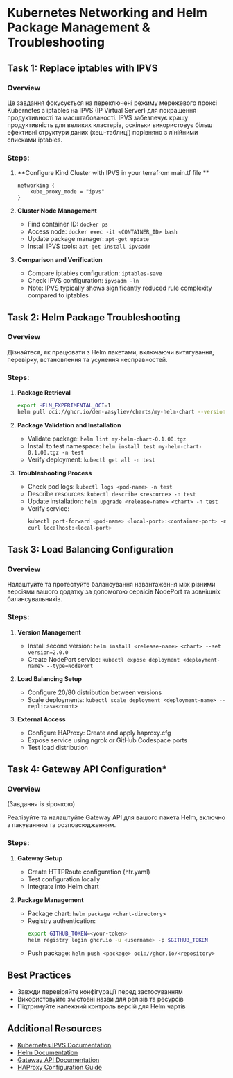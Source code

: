# Kubernetes Networking and Helm Package Management & Troubleshooting

## Task 1: Replace iptables with IPVS

### Overview
Це завдання фокусується на переключені режиму мережевого проксі Kubernetes з iptables на IPVS (IP Virtual Server) для покращення продуктивності та масштабованості. IPVS забезпечує кращу продуктивність для великих кластерів, оскільки використовує більш ефективні структури даних (хеш-таблиці) порівняно з лінійними списками iptables.

### Steps:
1. **Configure Kind Cluster with IPVS in your terrafrom main.tf file **
   ```hcl
   networking {
       kube_proxy_mode = "ipvs"
   }
   ```

2. **Cluster Node Management**
   - Find container ID: `docker ps`
   - Access node: `docker exec -it <CONTAINER_ID> bash`
   - Update package manager: `apt-get update`
   - Install IPVS tools: `apt-get install ipvsadm`

3. **Comparison and Verification**
   - Compare iptables configuration: `iptables-save`
   - Check IPVS configuration: `ipvsadm -ln`
   - Note: IPVS typically shows significantly reduced rule complexity compared to iptables

## Task 2: Helm Package Troubleshooting

### Overview
Дізнайтеся, як працювати з Helm пакетами, включаючи витягування, перевірку, встановлення та усунення несправностей.

### Steps:
1. **Package Retrieval**
   ```bash
   export HELM_EXPERIMENTAL_OCI=1
   helm pull oci://ghcr.io/den-vasyliev/charts/my-helm-chart --version 0.1.00
   ```

2. **Package Validation and Installation**
   - Validate package: `helm lint my-helm-chart-0.1.00.tgz`
   - Install to test namespace: `helm install test my-helm-chart-0.1.00.tgz -n test`
   - Verify deployment: `kubectl get all -n test`

3. **Troubleshooting Process**
   - Check pod logs: `kubectl logs <pod-name> -n test`
   - Describe resources: `kubectl describe <resource> -n test`
   - Update installation: `helm upgrade <release-name> <chart> -n test`
   - Verify service: 
     ```bash
     kubectl port-forward <pod-name> <local-port>:<container-port> -n test
     curl localhost:<local-port>
     ```

## Task 3: Load Balancing Configuration

### Overview
Налаштуйте та протестуйте балансування навантаження між різними версіями вашого додатку за допомогою сервісів NodePort та зовнішніх балансувальників.

### Steps:
1. **Version Management**
   - Install second version: `helm install <release-name> <chart> --set version=2.0.0`
   - Create NodePort service: `kubectl expose deployment <deployment-name> --type=NodePort`

2. **Load Balancing Setup**
   - Configure 20/80 distribution between versions
   - Scale deployments: `kubectl scale deployment <deployment-name> --replicas=<count>`

3. **External Access**
   - Configure HAProxy: Create and apply haproxy.cfg
   - Expose service using ngrok or GitHub Codespace ports
   - Test load distribution

## Task 4: Gateway API Configuration*

### Overview
(Завдання із зірочкою)

Реалізуйте та налаштуйте Gateway API  для вашого пакета Helm, включно з пакуванням та розповсюдженням.

### Steps:
1. **Gateway Setup**
   - Create HTTPRoute configuration (htr.yaml)
   - Test configuration locally
   - Integrate into Helm chart

2. **Package Management**
   - Package chart: `helm package <chart-directory>`
   - Registry authentication: 
     ```bash
     export GITHUB_TOKEN=<your-token>
     helm registry login ghcr.io -u <username> -p $GITHUB_TOKEN
     ```
   - Push package: `helm push <package> oci://ghcr.io/<repository>`

## Best Practices
- Завжди перевіряйте конфігурації перед застосуванням
- Використовуйте змістовні назви для релізів та ресурсів
- Підтримуйте належний контроль версій для Helm чартів

## Additional Resources
- [Kubernetes IPVS Documentation](https://kubernetes.io/docs/concepts/services-networking/service/#proxy-mode-ipvs)
- [Helm Documentation](https://helm.sh/docs/)
- [Gateway API Documentation](https://gateway-api.sigs.k8s.io/)
- [HAProxy Configuration Guide](http://www.haproxy.org/#docs)

